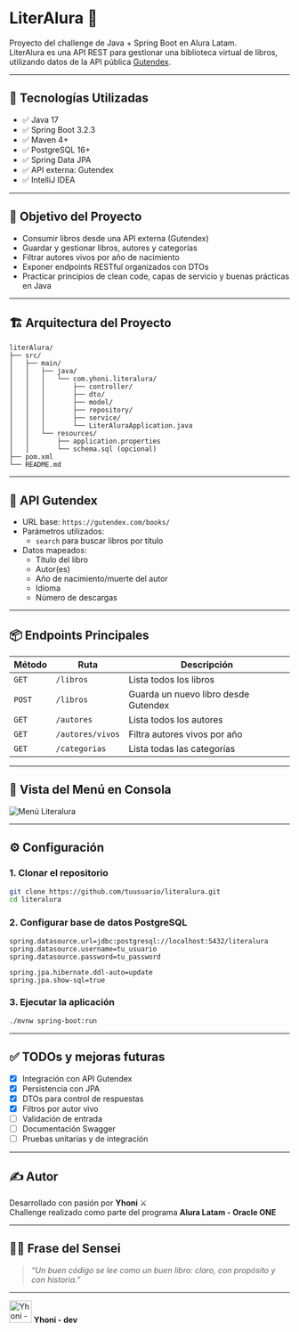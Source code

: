 # LiterAlura 📖

Proyecto del challenge de Java + Spring Boot en Alura Latam.  
LiterAlura es una API REST para gestionar una biblioteca virtual de libros, utilizando datos de la API pública [Gutendex](https://gutendex.com/).

---

## 🚀 Tecnologías Utilizadas

- ✅ Java 17
- ✅ Spring Boot 3.2.3
- ✅ Maven 4+
- ✅ PostgreSQL 16+
- ✅ Spring Data JPA
- ✅ API externa: Gutendex
- ✅ IntelliJ IDEA

---

## 🧠 Objetivo del Proyecto

- Consumir libros desde una API externa (Gutendex)
- Guardar y gestionar libros, autores y categorías
- Filtrar autores vivos por año de nacimiento
- Exponer endpoints RESTful organizados con DTOs
- Practicar principios de clean code, capas de servicio y buenas prácticas en Java

---

## 🏗️ Arquitectura del Proyecto

```
literAlura/
├── src/
│   ├── main/
│   │   ├── java/
│   │   │   └── com.yhoni.literalura/
│   │   │       ├── controller/
│   │   │       ├── dto/
│   │   │       ├── model/
│   │   │       ├── repository/
│   │   │       ├── service/
│   │   │       └── LiterAluraApplication.java
│   │   └── resources/
│   │       ├── application.properties
│   │       └── schema.sql (opcional)
├── pom.xml
└── README.md
```

---

## 🔗 API Gutendex

- URL base: `https://gutendex.com/books/`
- Parámetros utilizados:
  - `search` para buscar libros por título
- Datos mapeados:
  - Título del libro
  - Autor(es)
  - Año de nacimiento/muerte del autor
  - Idioma
  - Número de descargas

---

## 📦 Endpoints Principales

| Método | Ruta                  | Descripción                          |
|--------|-----------------------|--------------------------------------|
| `GET`  | `/libros`             | Lista todos los libros               |
| `POST` | `/libros`             | Guarda un nuevo libro desde Gutendex |
| `GET`  | `/autores`            | Lista todos los autores              |
| `GET`  | `/autores/vivos`      | Filtra autores vivos por año         |
| `GET`  | `/categorias`         | Lista todas las categorías           |

---

## 🧪 Vista del Menú en Consola

![Menú Literalura](menu_literalura.jpg)

---

## ⚙️ Configuración

### 1. Clonar el repositorio

```bash
git clone https://github.com/tuusuario/literalura.git
cd literalura
```

### 2. Configurar base de datos PostgreSQL

```properties
spring.datasource.url=jdbc:postgresql://localhost:5432/literalura
spring.datasource.username=tu_usuario
spring.datasource.password=tu_password

spring.jpa.hibernate.ddl-auto=update
spring.jpa.show-sql=true
```

### 3. Ejecutar la aplicación

```bash
./mvnw spring-boot:run
```

---

## ✅ TODOs y mejoras futuras

- [x] Integración con API Gutendex
- [x] Persistencia con JPA
- [x] DTOs para control de respuestas
- [x] Filtros por autor vivo
- [ ] Validación de entrada
- [ ] Documentación Swagger
- [ ] Pruebas unitarias y de integración

---

## ✍️ Autor

Desarrollado con pasión por **Yhoni** ⚔️  
Challenge realizado como parte del programa **Alura Latam - Oracle ONE**

---

## 🧙‍♂️ Frase del Sensei

> *“Un buen código se lee como un buen libro: claro, con propósito y con historia.”*

---

<img src="bender el tremendo.png" alt="Yhoni - dev" width="40"/> **Yhoni - dev**
